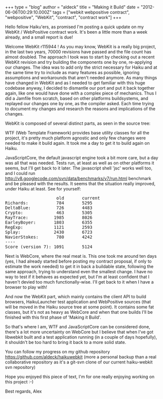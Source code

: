 +++
type = "blog"
author = "aldeck"
title = "Making it Build"
date = "2012-06-06T00:29:10.000Z"
tags = ["webkit webpositive contract", "webpositive", "WebKit", "contract", "contract work"]
+++

Hello fellow Haiku'ers, as promised I'm posting a quick update on my WebKit / WebPositive contract work. It's been a little more than a week already, and a small report is due!

Welcome WebKit r115944 ! As you may know, WebKit is a really big project, in the last two years, 70000 revisions have passed and the file count has almost doubled. The approach I took was to start by checking out a recent WebKit revision and try building the components one by one, re-applying our changes. The idea was to add only the strict necessary for Haiku and at the same time try to include as many features as possible, ignoring assumptions and workarounds that aren't needed anymore. As many things have changed in WebKit and as I needed to get familiar with this huge codebase anyway, I decided to dismantle our port and put it back together again, like one would have done with a complex piece of mechanics. Thus I did a Jamfile from scratch, based on other platforms buildsystems, and replayed our changes one by one, as the compiler asked. Each time trying to document my changes and research the reasons and implications of the changes.

<!--more-->

WebKit is composed of several distinct parts, as seen in the source tree:

WTF (Web Template Framework) provides base utility classes for all the project, it's pretty much platform agnostic and only few changes were needed to make it build again. It took me a day to get it to build again on Haiku.

JavaScriptCore, the default javascript engine took a bit more care, but a day was all that was needed. Tests run, at least as well as on other platforms it seems, but I'll get back to it later. The javascript shell 'jsc' works well too, and I could run http://v8.googlecode.com/svn/data/benchmarks/v7/run.html benchmark and be pleased with the results. It seems that the situation really improved, under Haiku at least. See for yourself:

<pre>
                    old       current
Richards:           784       5295
DeltaBlue:          726       4483
Crypto:             463       5305
RayTrace:          1985       8026
EarleyBoyer:       1803       6355
RegExp:            1121       2593
Splay:             2430       6723
NavierStokes:       780       4242
----
Score (version 7): 1091       5124
</pre>

Next is WebCore, where the real meat is. This one took me around ten days (yes, I had already started before posting my contract proposal, if only to estimate the work needed) to get it in back a buildable state, following the same approach, trying to understand even the smallest change. I have no way to test if it behaves as expected yet, but I'm at least confident that I haven't devied too much functionally-wise. I'll get back to it when I have a browser to play with!

And now the WebKit part, which mainly contains the client API to build browsers, HaikuLauncher test application and WebPositive sources (that will be moved in the Haiku source tree at some point). It contains some fat classes, but it's not as heavy as WebCore and when that one builds I'll be finished with this first phase of 'Making it Build'. 

So that's where I am, WTF and JavaScriptCore can be considered done, there's a lot more uncertainty on WebCore but I believe that when I've got libwebkit built and a test application running (in a couple of days hopefully), it shouldn't be too hard to bring it back to a more solid state.

You can follow my progress on my github repository https://github.com/aldeck/haikuwebkit (more a personal backup than a real collaborative repository as it's a git-svn clone of our current haiku-webkit svn repository)

Hope you enjoyed this piece of text, I'm for one really enjoying working on this project :-)

Best regards,
Alex